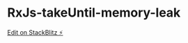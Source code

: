 # RxJs-takeUntil-memory-leak

[Edit on StackBlitz ⚡️](https://stackblitz.com/edit/angular-ivy-jn4yxe)